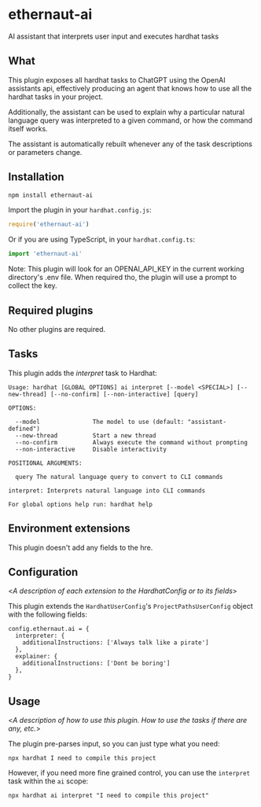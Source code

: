 # ethernaut-ai

AI assistant that interprets user input and executes hardhat tasks

## What

This plugin exposes all hardhat tasks to ChatGPT using the OpenAI assistants api, effectively producing an agent that knows how to use all the hardhat tasks in your project.

Additionally, the assistant can be used to explain why a particular natural language query was interpreted to a given command, or how the command itself works.

The assistant is automatically rebuilt whenever any of the task descriptions or parameters change.

## Installation

```bash
npm install ethernaut-ai
```

Import the plugin in your `hardhat.config.js`:

```js
require('ethernaut-ai')
```

Or if you are using TypeScript, in your `hardhat.config.ts`:

```ts
import 'ethernaut-ai'
```

Note: This plugin will look for an OPENAI_API_KEY in the current working directory's .env file. When required tho, the plugin will use a prompt to collect the key.

## Required plugins

No other plugins are required.

## Tasks

This plugin adds the _interpret_ task to Hardhat:

```
Usage: hardhat [GLOBAL OPTIONS] ai interpret [--model <SPECIAL>] [--new-thread] [--no-confirm] [--non-interactive] [query]

OPTIONS:

  --model               The model to use (default: "assistant-defined")
  --new-thread          Start a new thread
  --no-confirm          Always execute the command without prompting
  --non-interactive     Disable interactivity

POSITIONAL ARGUMENTS:

  query The natural language query to convert to CLI commands

interpret: Interprets natural language into CLI commands

For global options help run: hardhat help
```

## Environment extensions

This plugin doesn't add any fields to the hre.

## Configuration

<_A description of each extension to the HardhatConfig or to its fields_>

This plugin extends the `HardhatUserConfig`'s `ProjectPathsUserConfig` object with the following fields:

```
config.ethernaut.ai = {
  interpreter: {
    additionalInstructions: ['Always talk like a pirate']
  },
  explainer: {
    additionalInstructions: ['Dont be boring']
  },
}
```

## Usage

<_A description of how to use this plugin. How to use the tasks if there are any, etc._>

The plugin pre-parses input, so you can just type what you need:

```
npx hardhat I need to compile this project
```

However, if you need more fine grained control, you can use the `interpret` task within the `ai` scope:

```
npx hardhat ai interpret "I need to compile this project"
```
